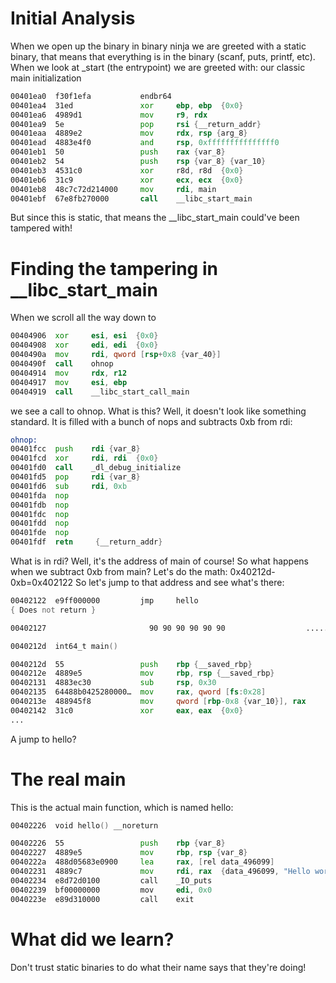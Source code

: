 # Initial Analysis
When we open up the binary in binary ninja we are greeted with a static binary, that means that everything is in the binary (scanf, puts, printf, etc).
When we look at _start (the entrypoint) we are greeted with: our classic main initialization
```asm
00401ea0  f30f1efa           endbr64
00401ea4  31ed               xor     ebp, ebp  {0x0}
00401ea6  4989d1             mov     r9, rdx
00401ea9  5e                 pop     rsi {__return_addr}
00401eaa  4889e2             mov     rdx, rsp {arg_8}
00401ead  4883e4f0           and     rsp, 0xfffffffffffffff0
00401eb1  50                 push    rax {var_8}
00401eb2  54                 push    rsp {var_8} {var_10}
00401eb3  4531c0             xor     r8d, r8d  {0x0}
00401eb6  31c9               xor     ecx, ecx  {0x0}
00401eb8  48c7c72d214000     mov     rdi, main
00401ebf  67e8fb270000       call    __libc_start_main
```
But since this is static, that means the __libc_start_main could've been tampered with!
# Finding the tampering in __libc_start_main
When we scroll all the way down to
```asm
00404906  xor     esi, esi  {0x0}
00404908  xor     edi, edi  {0x0}
0040490a  mov     rdi, qword [rsp+0x8 {var_40}]
0040490f  call    ohnop
00404914  mov     rdx, r12
00404917  mov     esi, ebp
00404919  call    __libc_start_call_main
```
we see a call to ohnop. What is this? Well, it doesn't look like something standard. It is filled with a bunch of nops and subtracts 0xb from rdi:
```asm
ohnop:
00401fcc  push    rdi {var_8}
00401fcd  xor     rdi, rdi  {0x0}
00401fd0  call    _dl_debug_initialize
00401fd5  pop     rdi {var_8}
00401fd6  sub     rdi, 0xb
00401fda  nop
00401fdb  nop
00401fdc  nop
00401fdd  nop
00401fde  nop
00401fdf  retn     {__return_addr}
```
What is in rdi? Well, it's the address of main of course! So what happens when we subtract 0xb from main? Let's do the math: 0x40212d-0xb=0x402122
So let's jump to that address and see what's there:
```asm
00402122  e9ff000000         jmp     hello
{ Does not return }

00402127                       90 90 90 90 90 90                  ......

0040212d  int64_t main()

0040212d  55                 push    rbp {__saved_rbp}
0040212e  4889e5             mov     rbp, rsp {__saved_rbp}
00402131  4883ec30           sub     rsp, 0x30
00402135  64488b0425280000…  mov     rax, qword [fs:0x28]
0040213e  488945f8           mov     qword [rbp-0x8 {var_10}], rax
00402142  31c0               xor     eax, eax  {0x0}
...
```
A jump to hello?
# The real main
This is the actual main function, which is named hello:
```asm
00402226  void hello() __noreturn

00402226  55                 push    rbp {var_8}
00402227  4889e5             mov     rbp, rsp {var_8}
0040222a  488d05683e0900     lea     rax, [rel data_496099]
00402231  4889c7             mov     rdi, rax  {data_496099, "Hello world!"}
00402234  e8d72d0100         call    _IO_puts
00402239  bf00000000         mov     edi, 0x0
0040223e  e89d310000         call    exit
```
# What did we learn?
Don't trust static binaries to do what their name says that they're doing!
